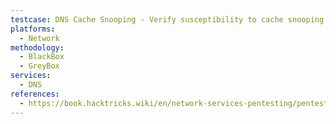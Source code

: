 ```yaml
---
testcase: DNS Cache Snooping - Verify susceptibility to cache snooping or information leakage via DNS query timing or cache state responses
platforms: 
  - Network
methodology: 
  - BlackBox
  - GreyBox
services:
  - DNS
references:
  - https://book.hacktricks.wiki/en/network-services-pentesting/pentesting-dns.html
---
```

